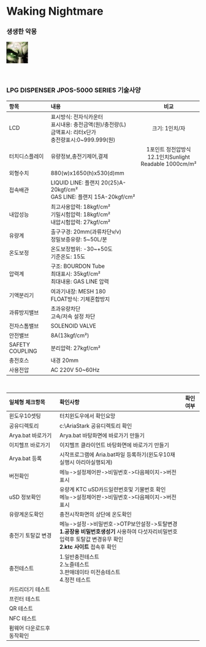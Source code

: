 # Waking Nightmare

### 생생한 악몽
![생생한악몽](./res/생생한악몽.png)

<!-- <img src="./res/생생한악몽.png" width="200" height="200"> -->
<br/>

### LPG DISPENSER JPOS-5000 SERIES 기술사양

|항목|내용|비교|
|:---|:---|:---:|
| LCD |표시방식: 전자식카운터<br>표시내용: 충전금액(원)/충전량(L)<br>금액표시: 리터x단가<br>충전량표시:0~999.999(원) |크기: 1인치/자|
| 터치디스플레이 |유량정보,충전기제어,결제|1포인트 정전압방식<br>12.1인치Sunlight Readable 1000cm/m²|
| 외형수치 |880(w)x1650(h)x530(d)mm||
| 접속배관 |LIQUID LINE: 플랜지 20(25)A-20kgf/cm² <br>GAS LINE: 플랜지 15A-20kgf/cm²||
| 내압성능 |최고사용압력: 18kgf/cm²<br>기밀시험압력: 18kgf/cm²<br>내압시험압력: 27kgf/cm² ||
| 유량계 |출구구경: 20mm(과류차단v/v)<br>정밀보증유량: 5~50L/분||
| 온도보정 |온도보정범위: -30~+50도 <br>기준온도: 15도||
| 압력계 |구조: BOURDON Tube<br>최대표시: 35kgf/cm²<br>최대내용: GAS LINE 압력||
| 기액분리기 |여과기내장: MESH 180<br>FLOAT방식: 기체혼합방지||
| 과류방지밸브 |초과유량차단 <br>고속/저속 설정 차단||
| 전자스톰밸브 |SOLENOID VALVE||
| 안전밸브 |8A(13kgf/cm²)||
| SAFETY COUPLING |분리압력: 27kgf/cm²||
| 충전호스 |내경 20mm||
| 사용전압 |AC 220V 50~60Hz||

<br/>



|일체형 체크항목|확인사항|확인여부|
|:---|:---|:---:|
|윈도우10셋팅|터치윈도우에서 확인요망||
|공유디렉토리| c:\AriaStark 공유디렉토리 확인||
|Arya.bat 바로가기|Arya.bat 바탕화면에 바로가기 만들기||
|이지헬프 바로가기|이지헬프 클라이언트 바탕화면에 바로가기 만들기||
|Arya.bat 등록|시작프로그램에 Aria.bat파일 등록하기(윈도우10재실행시 아리아실행되게)||
|버전확인|메뉴->설정제어판->비밀번호->다음페이지->버전표시 || 
|uSD 정보확인|유량계 KTC uSD카드일련번호및 기물번호 확인<br>메뉴->설정제어판->비밀번호->다음페이지->버전표시 ||   
|유량계온도확인|충전시작화면의 상단에 온도확인||
|충전기 토탈값 변경|메뉴->설정->비밀번호->OTP보안설정->토탈변경<br>**1.공장용 비밀번호생성기** 사용하여 다섯자리비밀번호입력후 토탈값 변경유무 확인<br>**2.ktc 사이트** 접속후 확인  ||
|충전테스트|1.일반충전테스트<br>2.노즐테스트<br>3.판매데이타 미전송테스트<br>4.정전 테스트||
|카드리더기 테스트|||
|프린터 테스트|||
|QR 테스트|||
|NFC 테스트|||
|펌웨어 다운로드후 동작확인|||